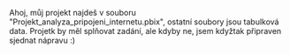 Ahoj,
můj projekt najdeš v souboru "Projekt_analyza_pripojeni_internetu.pbix", ostatní soubory jsou tabulková data.
Projetk by měl splňovat zadání, ale kdyby ne, jsem kdyžtak připraven sjednat nápravu :)
